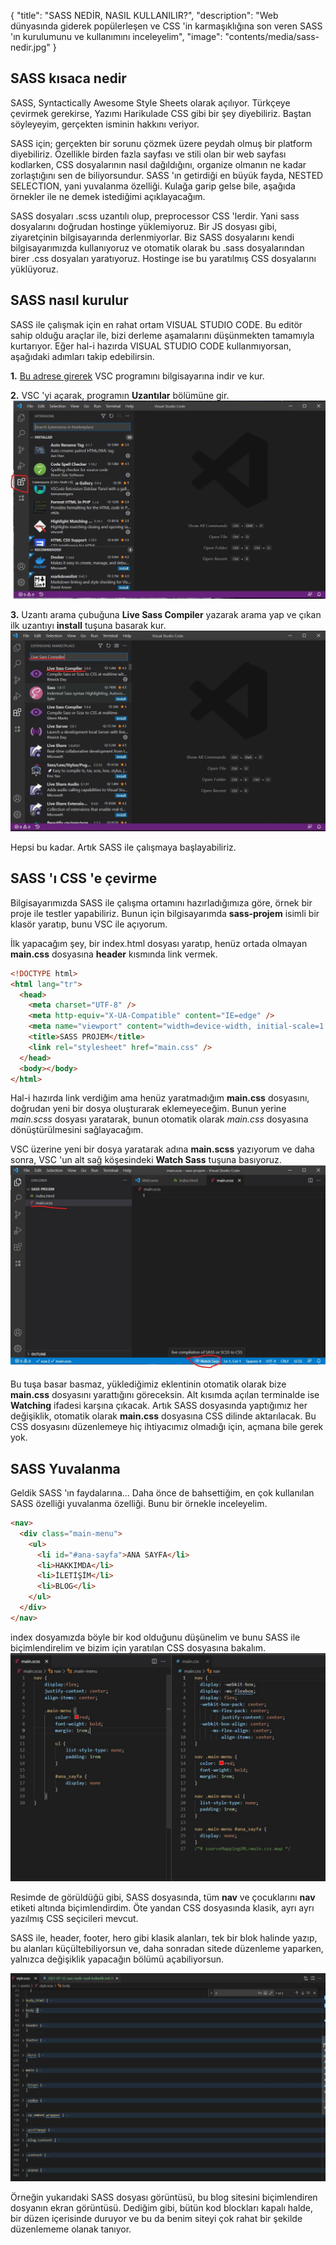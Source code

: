 {
"title": "SASS NEDİR, NASIL KULLANILIR?",
"description": "Web dünyasında giderek popülerleşen ve CSS 'in karmaşıklığına son veren SASS 'ın kurulumunu ve kullanımını inceleyelim",
"image": "contents/media/sass-nedir.jpg"
}

## SASS kısaca nedir

SASS, Syntactically Awesome Style Sheets olarak açılıyor. Türkçeye çevirmek gerekirse, Yazımı Harikulade CSS gibi bir şey diyebiliriz. Baştan söyleyeyim, gerçekten isminin hakkını veriyor.

SASS için; gerçekten bir sorunu çözmek üzere peydah olmuş bir platform diyebiliriz. Özellikle birden fazla sayfası ve stili olan bir web sayfası kodlarken, CSS dosyalarının nasıl dağıldığını, organize olmanın ne kadar zorlaştığını sen de biliyorsundur. SASS 'ın getirdiği en büyük fayda, NESTED SELECTION, yani yuvalanma özelliği. Kulağa garip gelse bile, aşağıda örnekler ile ne demek istediğimi açıklayacağım.

SASS dosyaları .scss uzantılı olup, preprocessor CSS 'lerdir. Yani sass dosyalarını doğrudan hostinge yüklemiyoruz. Bir JS dosyası gibi, ziyaretçinin bilgisayarında derlenmiyorlar. Biz SASS dosyalarını kendi bilgisayarımızda kullanıyoruz ve otomatik olarak bu .sass dosyalarından birer .css dosyaları yaratıyoruz. Hostinge ise bu yaratılmış CSS dosyalarını yüklüyoruz.

## SASS nasıl kurulur

SASS ile çalışmak için en rahat ortam VISUAL STUDIO CODE. Bu editör sahip olduğu araçlar ile, bizi derleme aşamalarını düşünmekten tamamıyla kurtarıyor. Eğer hal-i hazırda VISUAL STUDIO CODE kullanmıyorsan, aşağıdaki adımları takip edebilirsin.

**1.** [Bu adrese girerek](https://code.visualstudio.com/download) VSC programını bilgisayarına indir ve kur.

**2.** VSC 'yi açarak, programın **Uzantılar** bölümüne gir.
![VSC Araç Yükleme](contents/media/sass-vsc-uzantilar.jpg)

**3.** Uzantı arama çubuğuna **Live Sass Compiler** yazarak arama yap ve çıkan ilk uzantıyı **install** tuşuna basarak kur.
![live sass compiler](contents/media/sass-live-sass-compiler.jpg)

Hepsi bu kadar. Artık SASS ile çalışmaya başlayabiliriz.

## SASS 'ı CSS 'e çevirme

Bilgisayarımızda SASS ile çalışma ortamını hazırladığımıza göre, örnek bir proje ile testler yapabiliriz. Bunun için bilgisayarımda **sass-projem** isimli bir klasör yaratıp, bunu VSC ile açıyorum.

İlk yapacağım şey, bir index.html dosyası yaratıp, henüz ortada olmayan **main.css** dosyasına **header** kısmında link vermek.

```html
<!DOCTYPE html>
<html lang="tr">
  <head>
    <meta charset="UTF-8" />
    <meta http-equiv="X-UA-Compatible" content="IE=edge" />
    <meta name="viewport" content="width=device-width, initial-scale=1.0" />
    <title>SASS PROJEM</title>
    <link rel="stylesheet" href="main.css" />
  </head>
  <body></body>
</html>
```

Hal-i hazırda link verdiğim ama henüz yaratmadığım **main.css** dosyasını, doğrudan yeni bir dosya oluşturarak eklemeyeceğim. Bunun yerine _main.scss_ dosyası yaratarak, bunun otomatik olarak _main.css_ dosyasına dönüştürülmesini sağlayacağım.

VSC üzerine yeni bir dosya yaratarak adına **main.scss** yazıyorum ve daha sonra, VSC 'un alt sağ köşesindeki **Watch Sass** tuşuna basıyoruz.
![live sass compile](contents/media/sass-compile.jpg)

Bu tuşa basar basmaz, yüklediğimiz eklentinin otomatik olarak bize **main.css** dosyasını yarattığını göreceksin. Alt kısımda açılan terminalde ise **Watching** ifadesi karşına çıkacak. Artık SASS dosyasında yaptığımız her değişiklik, otomatik olarak **main.css** dosyasına CSS dilinde aktarılacak. Bu CSS dosyasını düzenlemeye hiç ihtiyacımız olmadığı için, açmana bile gerek yok.

## SASS Yuvalanma

Geldik SASS 'ın faydalarına... Daha önce de bahsettiğim, en çok kullanılan SASS özelliği yuvalanma özelliği. Bunu bir örnekle inceleyelim.

```html
<nav>
  <div class="main-menu">
    <ul>
      <li id="#ana-sayfa">ANA SAYFA</li>
      <li>HAKKIMDA</li>
      <li>İLETİŞİM</li>
      <li>BLOG</li>
    </ul>
  </div>
</nav>
```

index dosyamızda böyle bir kod olduğunu düşünelim ve bunu SASS ile biçimlendirelim ve bizim için yaratılan CSS dosyasına bakalım.
![scss vs css](contents/media/sass-scss-vs-css.jpg)

Resimde de görüldüğü gibi, SASS dosyasında, tüm **nav** ve çocuklarını **nav** etiketi altında biçimlendirdim. Öte yandan CSS dosyasında klasik, ayrı ayrı yazılmış CSS seçicileri mevcut.

SASS ile, header, footer, hero gibi klasik alanları, tek bir blok halinde yazıp, bu alanları küçültebiliyorsun ve, daha sonradan sitede düzenleme yaparken, yalnızca değişiklik yapacağın bölümü açabiliyorsun.

![sass nedir](contents/media/sass-blog.jpg)

Örneğin yukarıdaki SASS dosyası görüntüsü, bu blog sitesini biçimlendiren dosyanın ekran görüntüsü. Dediğim gibi, bütün kod blockları kapalı halde, bir düzen içerisinde duruyor ve bu da benim siteyi çok rahat bir şekilde düzenlememe olanak tanıyor.
